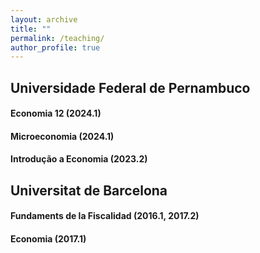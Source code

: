 ```yaml
---
layout: archive
title: ""
permalink: /teaching/
author_profile: true
---
```



## Universidade Federal de Pernambuco

#### Economia 12 (2024.1)
#### Microeconomia (2024.1)
#### Introdução a Economia (2023.2)  

## Universitat de Barcelona

#### Fundaments de la Fiscalidad (2016.1, 2017.2)
#### Economia (2017.1)  
